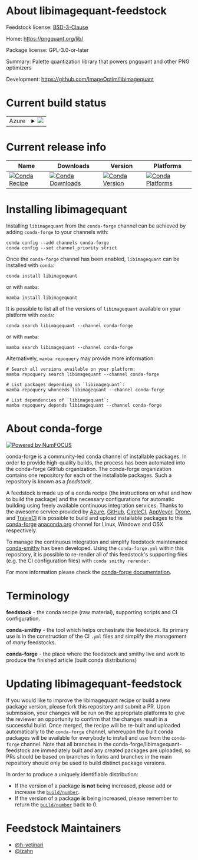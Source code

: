 About libimagequant-feedstock
=============================

Feedstock license: [BSD-3-Clause](https://github.com/conda-forge/libimagequant-feedstock/blob/main/LICENSE.txt)

Home: https://pngquant.org/lib/

Package license: GPL-3.0-or-later

Summary: Palette quantization library that powers pngquant and other PNG optimizers

Development: https://github.com/ImageOptim/libimagequant

Current build status
====================


<table>
    
  <tr>
    <td>Azure</td>
    <td>
      <details>
        <summary>
          <a href="https://dev.azure.com/conda-forge/feedstock-builds/_build/latest?definitionId=12015&branchName=main">
            <img src="https://dev.azure.com/conda-forge/feedstock-builds/_apis/build/status/libimagequant-feedstock?branchName=main">
          </a>
        </summary>
        <table>
          <thead><tr><th>Variant</th><th>Status</th></tr></thead>
          <tbody><tr>
              <td>linux_64</td>
              <td>
                <a href="https://dev.azure.com/conda-forge/feedstock-builds/_build/latest?definitionId=12015&branchName=main">
                  <img src="https://dev.azure.com/conda-forge/feedstock-builds/_apis/build/status/libimagequant-feedstock?branchName=main&jobName=linux&configuration=linux%20linux_64_" alt="variant">
                </a>
              </td>
            </tr><tr>
              <td>osx_64</td>
              <td>
                <a href="https://dev.azure.com/conda-forge/feedstock-builds/_build/latest?definitionId=12015&branchName=main">
                  <img src="https://dev.azure.com/conda-forge/feedstock-builds/_apis/build/status/libimagequant-feedstock?branchName=main&jobName=osx&configuration=osx%20osx_64_" alt="variant">
                </a>
              </td>
            </tr><tr>
              <td>win_64</td>
              <td>
                <a href="https://dev.azure.com/conda-forge/feedstock-builds/_build/latest?definitionId=12015&branchName=main">
                  <img src="https://dev.azure.com/conda-forge/feedstock-builds/_apis/build/status/libimagequant-feedstock?branchName=main&jobName=win&configuration=win%20win_64_" alt="variant">
                </a>
              </td>
            </tr>
          </tbody>
        </table>
      </details>
    </td>
  </tr>
</table>

Current release info
====================

| Name | Downloads | Version | Platforms |
| --- | --- | --- | --- |
| [![Conda Recipe](https://img.shields.io/badge/recipe-libimagequant-green.svg)](https://anaconda.org/conda-forge/libimagequant) | [![Conda Downloads](https://img.shields.io/conda/dn/conda-forge/libimagequant.svg)](https://anaconda.org/conda-forge/libimagequant) | [![Conda Version](https://img.shields.io/conda/vn/conda-forge/libimagequant.svg)](https://anaconda.org/conda-forge/libimagequant) | [![Conda Platforms](https://img.shields.io/conda/pn/conda-forge/libimagequant.svg)](https://anaconda.org/conda-forge/libimagequant) |

Installing libimagequant
========================

Installing `libimagequant` from the `conda-forge` channel can be achieved by adding `conda-forge` to your channels with:

```
conda config --add channels conda-forge
conda config --set channel_priority strict
```

Once the `conda-forge` channel has been enabled, `libimagequant` can be installed with `conda`:

```
conda install libimagequant
```

or with `mamba`:

```
mamba install libimagequant
```

It is possible to list all of the versions of `libimagequant` available on your platform with `conda`:

```
conda search libimagequant --channel conda-forge
```

or with `mamba`:

```
mamba search libimagequant --channel conda-forge
```

Alternatively, `mamba repoquery` may provide more information:

```
# Search all versions available on your platform:
mamba repoquery search libimagequant --channel conda-forge

# List packages depending on `libimagequant`:
mamba repoquery whoneeds libimagequant --channel conda-forge

# List dependencies of `libimagequant`:
mamba repoquery depends libimagequant --channel conda-forge
```


About conda-forge
=================

[![Powered by
NumFOCUS](https://img.shields.io/badge/powered%20by-NumFOCUS-orange.svg?style=flat&colorA=E1523D&colorB=007D8A)](https://numfocus.org)

conda-forge is a community-led conda channel of installable packages.
In order to provide high-quality builds, the process has been automated into the
conda-forge GitHub organization. The conda-forge organization contains one repository
for each of the installable packages. Such a repository is known as a *feedstock*.

A feedstock is made up of a conda recipe (the instructions on what and how to build
the package) and the necessary configurations for automatic building using freely
available continuous integration services. Thanks to the awesome service provided by
[Azure](https://azure.microsoft.com/en-us/services/devops/), [GitHub](https://github.com/),
[CircleCI](https://circleci.com/), [AppVeyor](https://www.appveyor.com/),
[Drone](https://cloud.drone.io/welcome), and [TravisCI](https://travis-ci.com/)
it is possible to build and upload installable packages to the
[conda-forge](https://anaconda.org/conda-forge) [anaconda.org](https://anaconda.org/)
channel for Linux, Windows and OSX respectively.

To manage the continuous integration and simplify feedstock maintenance
[conda-smithy](https://github.com/conda-forge/conda-smithy) has been developed.
Using the ``conda-forge.yml`` within this repository, it is possible to re-render all of
this feedstock's supporting files (e.g. the CI configuration files) with ``conda smithy rerender``.

For more information please check the [conda-forge documentation](https://conda-forge.org/docs/).

Terminology
===========

**feedstock** - the conda recipe (raw material), supporting scripts and CI configuration.

**conda-smithy** - the tool which helps orchestrate the feedstock.
                   Its primary use is in the construction of the CI ``.yml`` files
                   and simplify the management of *many* feedstocks.

**conda-forge** - the place where the feedstock and smithy live and work to
                  produce the finished article (built conda distributions)


Updating libimagequant-feedstock
================================

If you would like to improve the libimagequant recipe or build a new
package version, please fork this repository and submit a PR. Upon submission,
your changes will be run on the appropriate platforms to give the reviewer an
opportunity to confirm that the changes result in a successful build. Once
merged, the recipe will be re-built and uploaded automatically to the
`conda-forge` channel, whereupon the built conda packages will be available for
everybody to install and use from the `conda-forge` channel.
Note that all branches in the conda-forge/libimagequant-feedstock are
immediately built and any created packages are uploaded, so PRs should be based
on branches in forks and branches in the main repository should only be used to
build distinct package versions.

In order to produce a uniquely identifiable distribution:
 * If the version of a package **is not** being increased, please add or increase
   the [``build/number``](https://docs.conda.io/projects/conda-build/en/latest/resources/define-metadata.html#build-number-and-string).
 * If the version of a package **is** being increased, please remember to return
   the [``build/number``](https://docs.conda.io/projects/conda-build/en/latest/resources/define-metadata.html#build-number-and-string)
   back to 0.

Feedstock Maintainers
=====================

* [@h-vetinari](https://github.com/h-vetinari/)
* [@izahn](https://github.com/izahn/)

